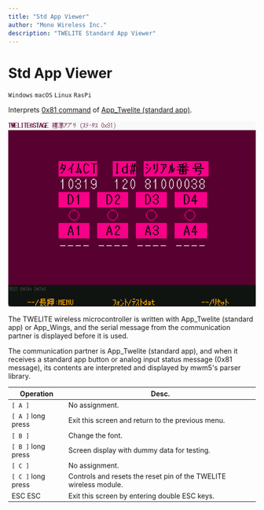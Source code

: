 ```yaml
---
title: "Std App Viewer"
author: "Mono Wireless Inc."
description: "TWELITE Standard App Viewer"
---
```

# Std App Viewer

`Windows` `macOS` `Linux` `RasPi`

Interprets [0x81 command](https://mono-wireless.com/jp/products/TWE-APPS/App\_Twelite/step3-81.html) of [App_Twelite \(standard app\)](https://mono-wireless.com/jp/products/TWE-APPS/App\_Twelite/).

![](../../../../.gitbook/assets/img_viewer_std.png)

The TWELITE wireless microcontroller is written with App\_Twelite (standard app) or App\_Wings, and the serial message from the communication partner is displayed before it is used.

The communication partner is App\_Twelite (standard app), and when it receives a standard app button or analog input status message (0x81 message), its contents are interpreted and displayed by mwm5's parser library.

| Operation  | Desc.                                    |
| ---------- | ----------------------------------- |
| `[ A ]`     | No assignment.                                |
| `[ A ]` long press | Exit this screen and return to the previous menu.                    |
| `[ B ]`     | Change the font.                         |
| `[ B ]` long press | Screen display with dummy data for testing.            |
| `[ C ]`     | No assignment.                                 |
| `[ C ]` long press | Controls and resets the reset pin of the TWELITE wireless module. |
| ESC ESC       | Exit this screen by entering double ESC keys.            |
